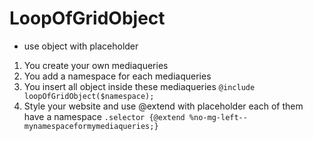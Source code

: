 # LoopOfGridObject

- use object with placeholder

1. You create your own mediaqueries
2. You add a namespace for each mediaqueries
3. You insert all object inside these mediaqueries ```@include loopOfGridObject($namespace);```
4. Style your website and use @extend with placeholder each of them have a namespace ```.selector {@extend %no-mg-left--mynamespaceformymediaqueries;}```
